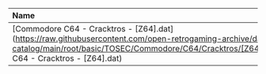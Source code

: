 |Name|Size|
|:---|---:|
|[Commodore C64 - Cracktros - [Z64].dat](https://raw.githubusercontent.com/open-retrogaming-archive/dat-catalog/main/root/basic/TOSEC/Commodore/C64/Cracktros/[Z64]/Commodore C64 - Cracktros - [Z64].dat)|10369|

